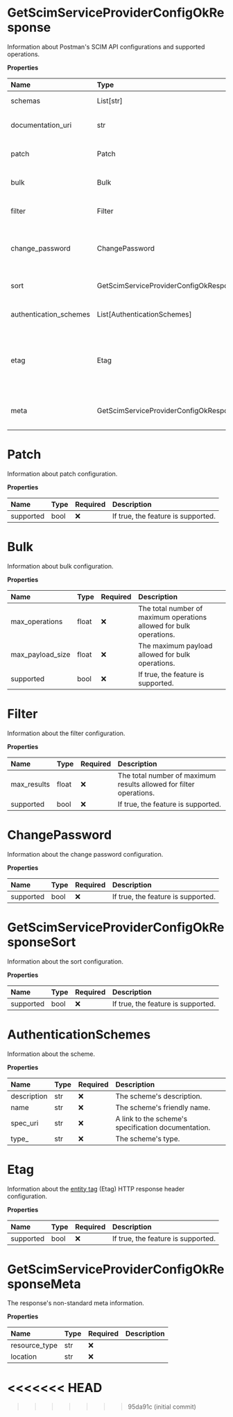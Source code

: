 # GetScimServiceProviderConfigOkResponse

Information about Postman's SCIM API configurations and supported operations.

**Properties**

| Name                   | Type                                       | Required | Description                                                                                                                                   |
| :--------------------- | :----------------------------------------- | :------- | :-------------------------------------------------------------------------------------------------------------------------------------------- |
| schemas                | List[str]                                  | ❌       | The [SCIM schema URI](https://www.iana.org/assignments/scim/scim.xhtml).                                                                      |
| documentation_uri      | str                                        | ❌       | A link to the URI's documentation.                                                                                                            |
| patch                  | Patch                                      | ❌       | Information about patch configuration.                                                                                                        |
| bulk                   | Bulk                                       | ❌       | Information about bulk configuration.                                                                                                         |
| filter                 | Filter                                     | ❌       | Information about the filter configuration.                                                                                                   |
| change_password        | ChangePassword                             | ❌       | Information about the change password configuration.                                                                                          |
| sort                   | GetScimServiceProviderConfigOkResponseSort | ❌       | Information about the sort configuration.                                                                                                     |
| authentication_schemes | List[AuthenticationSchemes]                | ❌       | A list of authentication schemes.                                                                                                             |
| etag                   | Etag                                       | ❌       | Information about the [entity tag](https://developer.mozilla.org/en-US/docs/Web/HTTP/Headers/ETag) (Etag) HTTP response header configuration. |
| meta                   | GetScimServiceProviderConfigOkResponseMeta | ❌       | The response's non-standard meta information.                                                                                                 |

# Patch

Information about patch configuration.

**Properties**

| Name      | Type | Required | Description                        |
| :-------- | :--- | :------- | :--------------------------------- |
| supported | bool | ❌       | If true, the feature is supported. |

# Bulk

Information about bulk configuration.

**Properties**

| Name             | Type  | Required | Description                                                         |
| :--------------- | :---- | :------- | :------------------------------------------------------------------ |
| max_operations   | float | ❌       | The total number of maximum operations allowed for bulk operations. |
| max_payload_size | float | ❌       | The maximum payload allowed for bulk operations.                    |
| supported        | bool  | ❌       | If true, the feature is supported.                                  |

# Filter

Information about the filter configuration.

**Properties**

| Name        | Type  | Required | Description                                                        |
| :---------- | :---- | :------- | :----------------------------------------------------------------- |
| max_results | float | ❌       | The total number of maximum results allowed for filter operations. |
| supported   | bool  | ❌       | If true, the feature is supported.                                 |

# ChangePassword

Information about the change password configuration.

**Properties**

| Name      | Type | Required | Description                        |
| :-------- | :--- | :------- | :--------------------------------- |
| supported | bool | ❌       | If true, the feature is supported. |

# GetScimServiceProviderConfigOkResponseSort

Information about the sort configuration.

**Properties**

| Name      | Type | Required | Description                        |
| :-------- | :--- | :------- | :--------------------------------- |
| supported | bool | ❌       | If true, the feature is supported. |

# AuthenticationSchemes

Information about the scheme.

**Properties**

| Name        | Type | Required | Description                                         |
| :---------- | :--- | :------- | :-------------------------------------------------- |
| description | str  | ❌       | The scheme's description.                           |
| name        | str  | ❌       | The scheme's friendly name.                         |
| spec_uri    | str  | ❌       | A link to the scheme's specification documentation. |
| type\_      | str  | ❌       | The scheme's type.                                  |

# Etag

Information about the [entity tag](https://developer.mozilla.org/en-US/docs/Web/HTTP/Headers/ETag) (Etag) HTTP response header configuration.

**Properties**

| Name      | Type | Required | Description                        |
| :-------- | :--- | :------- | :--------------------------------- |
| supported | bool | ❌       | If true, the feature is supported. |

# GetScimServiceProviderConfigOkResponseMeta

The response's non-standard meta information.

**Properties**

| Name          | Type | Required | Description |
| :------------ | :--- | :------- | :---------- |
| resource_type | str  | ❌       |             |
| location      | str  | ❌       |             |
<<<<<<< HEAD
=======

<!-- This file was generated by liblab | https://liblab.com/ -->
>>>>>>> 95da91c (initial commit)
